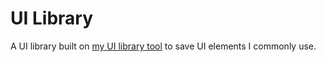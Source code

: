 # UI Library

A UI library built on [my UI library tool](https://github.com/nathansh/librarian) to save UI elements I commonly use.